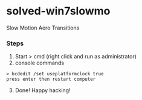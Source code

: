# solved-win7slowmo
Slow Motion Aero Transitions

### Steps
1. Start > cmd (right click and run as administrator)
2. console commands
```console
> bcdedit /set useplatformclock true
press enter then restart computer
```
3. Done! Happy hacking!
